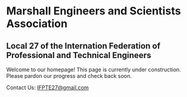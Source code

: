 # Marshall Engineers and Scientists Association
## Local 27 of the Internation Federation of Professional and Technical Engineers

Welcome to our homepage! This page is currently under construction. Please pardon our progress and check back soon.

Contact Us: [IFPTE27@gmail.com](mailto:ifpte27@gmail.com)

